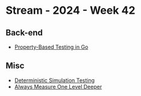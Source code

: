 # Stream - 2024 - Week 42

## Back-end

- [Property-Based Testing in Go](https://earthly.dev/blog/property-based-testing/)

## Misc

- [Deterministic Simulation Testing](https://blog.resonatehq.io/deterministic-simulation-testing)
- [Always Measure One Level Deeper](https://cacm.acm.org/research/always-measure-one-level-deeper/)
